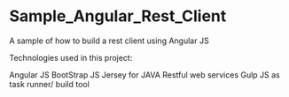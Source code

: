 Sample_Angular_Rest_Client
==========================

A sample of how to build a rest client using Angular JS

Technologies used in this project:

Angular JS
BootStrap JS
Jersey for JAVA Restful web services
Gulp JS as task runner/ build tool
